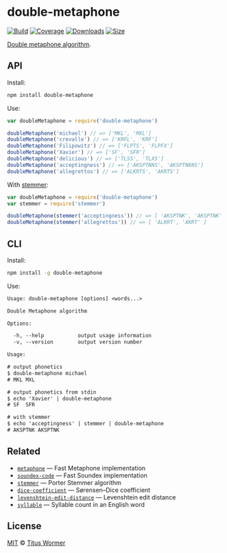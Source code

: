 # double-metaphone

[![Build][build-badge]][build]
[![Coverage][coverage-badge]][coverage]
[![Downloads][downloads-badge]][downloads]
[![Size][size-badge]][size]

[Double metaphone algorithm][source].

## API

Install:

```bash
npm install double-metaphone
```

Use:

```js
var doubleMetaphone = require('double-metaphone')

doubleMetaphone('michael') // => ['MKL', 'MXL']
doubleMetaphone('crevalle') // => ['KRFL', 'KRF']
doubleMetaphone('Filipowitz') // => ['FLPTS', 'FLPFX']
doubleMetaphone('Xavier') // => ['SF', 'SFR']
doubleMetaphone('delicious') // => ['TLSS', 'TLXS']
doubleMetaphone('acceptingness') // => ['AKSPTNNS', 'AKSPTNKNS']
doubleMetaphone('allegrettos') // => ['ALKRTS', 'AKRTS']
```

With [stemmer][]:

```js
var doubleMetaphone = require('double-metaphone')
var stemmer = require('stemmer')

doubleMetaphone(stemmer('acceptingness')) // => [ 'AKSPTNK', 'AKSPTNK' ]
doubleMetaphone(stemmer('allegrettos')) // => [ 'ALKRT', 'AKRT' ]
```

## CLI

Install:

```sh
npm install -g double-metaphone
```

Use:

```txt
Usage: double-metaphone [options] <words...>

Double Metaphone algorithm

Options:

  -h, --help           output usage information
  -v, --version        output version number

Usage:

# output phonetics
$ double-metaphone michael
# MKL MXL

# output phonetics from stdin
$ echo 'Xavier' | double-metaphone
# SF  SFR

# with stemmer
$ echo 'acceptingness' | stemmer | double-metaphone
# AKSPTNK AKSPTNK
```

## Related

*   [`metaphone`](https://github.com/words/metaphone)
    — Fast Metaphone implementation
*   [`soundex-code`](https://github.com/words/soundex-code)
    — Fast Soundex implementation
*   [`stemmer`](https://github.com/words/stemmer)
    — Porter Stemmer algorithm
*   [`dice-coefficient`](https://github.com/words/dice-coefficient)
    — Sørensen–Dice coefficient
*   [`levenshtein-edit-distance`](https://github.com/words/levenshtein-edit-distance)
    — Levenshtein edit distance
*   [`syllable`](https://github.com/words/syllable)
    — Syllable count in an English word

## License

[MIT][license] © [Titus Wormer][author]

<!-- Definitions -->

[build-badge]: https://img.shields.io/travis/words/double-metaphone.svg

[build]: https://travis-ci.org/words/double-metaphone

[coverage-badge]: https://img.shields.io/codecov/c/github/words/double-metaphone.svg

[coverage]: https://codecov.io/github/words/double-metaphone

[downloads-badge]: https://img.shields.io/npm/dm/double-metaphone.svg

[downloads]: https://www.npmjs.com/package/double-metaphone

[size-badge]: https://img.shields.io/bundlephobia/minzip/double-metaphone.svg

[size]: https://bundlephobia.com/result?p=double-metaphone

[license]: license

[author]: https://wooorm.com

[source]: https://en.wikipedia.org/wiki/metaphone

[stemmer]: https://github.com/words/stemmer
